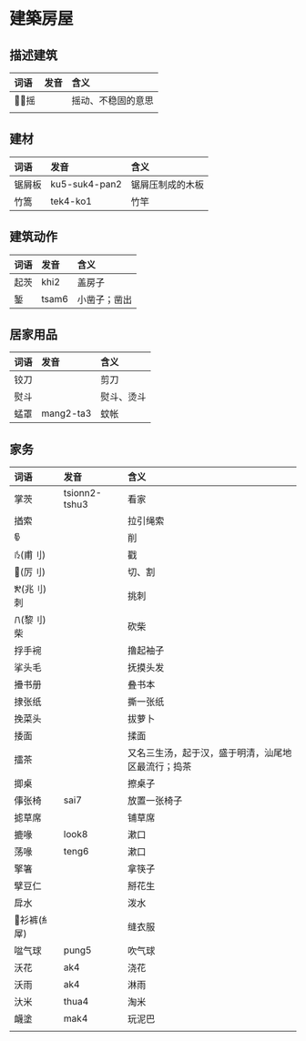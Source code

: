 # 建築房屋

## 描述建筑

| 词语 | 发音 | 含义 |
| :--- | :--- | :--- |
| 𒲸𒲸摇 |  | 摇动、不稳固的意思 |
|  |  |  |

## 建材

| 词语 | 发音 | 含义 |
| :--- | :--- | :--- |
| 锯屑板 | ku5-suk4-pan2 | 锯屑压制成的木板 |
| 竹篙 | tek4-ko1 | 竹竿 |

## 建筑动作

| 词语 | 发音 | 含义 |
| :--- | :--- | :--- |
| 起茨 | khi2 | 盖房子 |
| 錾 | tsam6 | 小凿子；凿出 |

## 居家用品

| 词语 | 发音 | 含义 |
| :--- | :--- | :--- |
| 铰刀 |  | 剪刀 |
| 熨斗 |  | 熨斗、烫斗 |
| 蜢罩 | mang2-ta3 | 蚊帐 |

## 家务

| 词语 | 发音 | 含义 |
| :--- | :--- | :--- |
| 掌茨 | tsionn2-tshu3 | 看家 |
| 揂索 |  | 拉引绳索 |
| 𐜱 |  | 削 |
| 𐜙\(甫刂\) |  | 戳 |
| 𛥵\(厉刂\) |  | 切、割 |
| 𐛪\(兆刂\)刺 |  | 挑刺 |
| 𐠍\(黎刂\)柴 |  | 砍柴 |
| 捊手䘼 |  | 撸起袖子 |
| 挲头毛 |  | 抚摸头发 |
| 㩹书册 |  | 叠书本 |
| 捸张纸 |  | 撕一张纸 |
| 挽菜头 |  | 拔萝卜 |
| 捼面 |  | 揉面 |
| 擂茶 |  | 又名三生汤，起于汉，盛于明清，汕尾地区最流行；捣茶 |
| 揤桌 |  | 擦桌子 |
| 倳张椅 |  sai7 | 放置一张椅子 |
| 摅草席 |  | 铺草席 |
| 摝喙 | look8 | 漱口 |
| 荡喙 | teng6 | 漱口 |
| 擎箸 |  | 拿筷子 |
| 擘豆仁 |  | 掰花生 |
| 戽水 |  | 泼水 |
| 𖃘衫裤\(糹屖\) |  | 缝衣服 |
| 㖹气球 | pung5 | 吹气球 |
| 沃花 | ak4 | 浇花 |
| 沃雨 | ak4 | 淋雨 |
| 汏米 | thua4 | 淘米 |
| 衊塗 | mak4 | 玩泥巴 |
|  |  |  |

